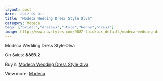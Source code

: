 ```yaml
---
layout: post
date: '2017-05-01'
title: "Modeca Wedding Dress Style Olva"
category: Modeca
tags: ["bridal","dresses","style","bonny","dress"]
image: http://www.novstyles.com/9087-thickbox_default/modeca-wedding-dress-style-olva.jpg
---
```

Modeca Wedding Dress Style Olva

On Sales: **$355.2**
<a href="https://www.novstyles.com/en/modeca/6372-modeca-wedding-dress-style-olva.html"><amp-img layout="responsive" width="600" height="600" src="//www.novstyles.com/9087-thickbox_default/modeca-wedding-dress-style-olva.jpg" alt="Modeca Wedding Dress Style Olva 0" /></a>

Buy it: [Modeca Wedding Dress Style Olva](https://www.novstyles.com/en/modeca/6372-modeca-wedding-dress-style-olva.html "Modeca Wedding Dress Style Olva")

View more: [Modeca](https://www.novstyles.com/en/43-modeca "Modeca")